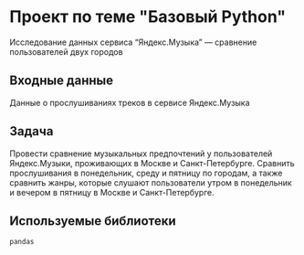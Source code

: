 # Проект по теме "Базовый Python"
Исследование данных сервиса “Яндекс.Музыка” — сравнение пользователей двух городов

## Входные данные
Данные о прослушиваниях треков в сервисе Яндекс.Музыка

## Задача
Провести сравнение музыкальных предпочтений у пользователей Яндекс.Музыки, проживающих в Москве и Санкт-Петербурге. Сравнить прослушивания в понедельник, среду и пятницу по городам, а также сравнить жанры, которые слушают пользователи утром в понедельник и вечером в пятницу в Москве и Санкт-Петербурге.


## Используемые библиотеки
`pandas`
